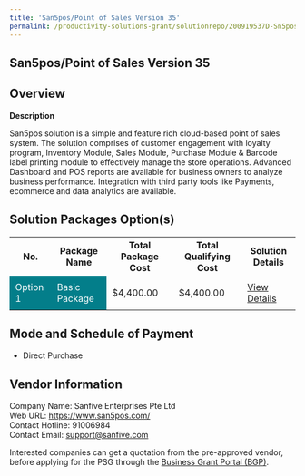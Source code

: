 ```yaml
---
title: 'San5pos/Point of Sales Version 35'
permalink: /productivity-solutions-grant/solutionrepo/200919537D-Sn5posPont-of-Sls-v-35-G
---
```


## San5pos/Point of Sales Version 35

## Overview

**Description**

San5pos solution is a simple and feature rich cloud-based point of sales system. The solution comprises of customer engagement with loyalty program, Inventory Module, Sales Module, Purchase Module & Barcode label printing module to effectively manage the store operations. Advanced Dashboard and POS reports are available for business owners to analyze business performance. Integration with third party tools like Payments, ecommerce and data analytics are available.

## Solution Packages Option(s)

<table>
<tr>
<th><b>No.</b></th>
<th><b>Package Name</b></th>
<th><b>Total Package Cost</b></th>
<th><b>Total Qualifying Cost</b></th>
<th><b>Solution Details</b></th>
</tr>
<tr>
<td style='padding: 10px; background-color: #037E8A; color: #FFFFFF;'>Option 1</td>
<td style='padding: 10px; background-color: #037E8A; color: #FFFFFF;'>Basic Package</td>
<td style='padding: 10px;'>$4,400.00</td>
<td style='padding: 10px;'>$4,400.00</td>
<td style='padding: 10px;'><a href='/psg/Sanfive_San5pos_09052024_Desensitised_Annex3_Part1.pdf' target='_blank'>View Details</a></td>
</tr>
</table>

## Mode and Schedule of Payment

 - Direct Purchase

## Vendor Information

 Company Name: Sanfive Enterprises Pte Ltd<br>Web URL: https://www.san5pos.com/ <br>Contact Hotline: 91006984 <br>Contact Email: support@sanfive.com <br>

Interested companies can get a quotation from the pre-approved vendor, before applying for the PSG through the <a href='https://www.businessgrants.gov.sg/' target='_blank' rel='noopener'>Business Grant Portal (BGP)</a>.

<script src="/jquery/resize-tables.js"></script>
